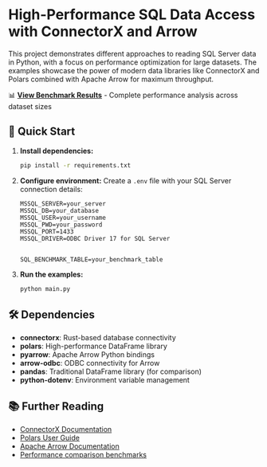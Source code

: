 # High-Performance SQL Data Access with ConnectorX and Arrow

This project demonstrates different approaches to reading SQL Server data in Python, with a focus on performance optimization for large datasets. The examples showcase the power of modern data libraries like ConnectorX and Polars combined with Apache Arrow for maximum throughput.

📊 **[View Benchmark Results](results.md)** - Complete performance analysis across dataset sizes

## 🚀 Quick Start

1. **Install dependencies:**
   ```bash
   pip install -r requirements.txt
   ```

2. **Configure environment:**
   Create a `.env` file with your SQL Server connection details:
   ```env
   MSSQL_SERVER=your_server
   MSSQL_DB=your_database
   MSSQL_USER=your_username
   MSSQL_PWD=your_password
   MSSQL_PORT=1433
   MSSQL_DRIVER=ODBC Driver 17 for SQL Server


   SQL_BENCHMARK_TABLE=your_benchmark_table
   ```

3. **Run the examples:**
   ```bash
   python main.py
   ```

## 🛠️ Dependencies

- **connectorx**: Rust-based database connectivity
- **polars**: High-performance DataFrame library
- **pyarrow**: Apache Arrow Python bindings
- **arrow-odbc**: ODBC connectivity for Arrow
- **pandas**: Traditional DataFrame library (for comparison)
- **python-dotenv**: Environment variable management

## 📚 Further Reading

- [ConnectorX Documentation](https://sfu-db.github.io/connector-x/)
- [Polars User Guide](https://pola-rs.github.io/polars/)
- [Apache Arrow Documentation](https://arrow.apache.org/docs/)
- [Performance comparison benchmarks](https://github.com/sfu-db/connector-x#performance)
